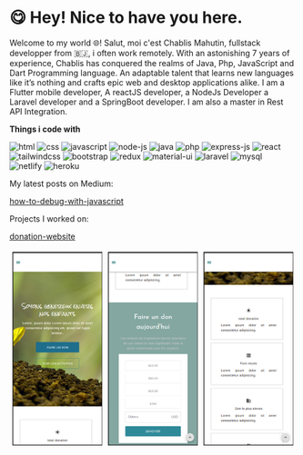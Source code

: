 # :yum: Hey! Nice to have you here. 
Welcome to my world :globe_with_meridians:! 
Salut, moi c'est Chablis Mahutin, fullstack developper from :benin:, i often work remotely. 
With an astonishing 7 years of experience, Chablis has conquered the realms of Java, Php, JavaScript and Dart Programming language. An adaptable talent that learns new languages like it’s nothing and crafts epic web and desktop applications alike. I am a Flutter mobile developer, A reactJS developer, a NodeJs Developer a Laravel developer and a SpringBoot developer.
I am also a master in Rest API Integration.

**Things i code with**


![html](https://img.shields.io/badge/HTML-239120?style=for-the-badge&logo=html5&logoColor=white) ![css](https://img.shields.io/badge/CSS-239120?&style=for-the-badge&logo=css3&logoColor=white) ![javascript](https://img.shields.io/badge/JavaScript-323330?style=for-the-badge&logo=javascript&logoColor=F7DF1E) ![node-js](https://img.shields.io/badge/Node.js-43853D?style=for-the-badge&logo=node.js&logoColor=white) ![java](https://img.shields.io/badge/Java-ED8B00?style=for-the-badge&logo=openjdk&logoColor=white) ![php](https://img.shields.io/badge/PHP-777BB4?style=for-the-badge&logo=php&logoColor=white) ![express-js](https://img.shields.io/badge/Express.js-404D59?style=for-the-badge) ![react](https://img.shields.io/badge/React-20232A?style=for-the-badge&logo=react&logoColor=61DAFB)
![tailwindcss](https://img.shields.io/badge/Tailwind_CSS-38B2AC?style=for-the-badge&logo=tailwind-css&logoColor=white) ![bootstrap](https://img.shields.io/badge/Bootstrap-563D7C?style=for-the-badge&logo=bootstrap&logoColor=white) ![redux](https://img.shields.io/badge/Redux-593D88?style=for-the-badge&logo=redux&logoColor=white) ![material-ui](https://img.shields.io/badge/Material--UI-0081CB?style=for-the-badge&logo=material-ui&logoColor=white) ![laravel](https://img.shields.io/badge/Laravel-FF2D20?style=for-the-badge&logo=laravel&logoColor=white) ![mysql](https://img.shields.io/badge/MySQL-00000F?style=for-the-badge&logo=mysql&logoColor=white) ![netlify](https://img.shields.io/badge/Netlify-00C7B7?style=for-the-badge&logo=netlify&logoColor=white) ![heroku](https://img.shields.io/badge/Heroku-430098?style=for-the-badge&logo=heroku&logoColor=white)

My latest posts on Medium: 

[how-to-debug-with-javascript](https://medium.com/@omoobaoshoffa/how-to-debug-and-become-an-efficient-debugger-f19d773e2e00)

Projects I worked on:

[donation-website](https://donation-dnk.vercel.app)

<div style="display: flex; flex-direction: flex-row">
  <div style="flex: 33.33%; padding: 5px;">
    <img src="https://github.com/Omo-oba18/Omo-oba18/blob/main/assets/dnk-landing.png?raw=true&size=200x200" alt="dnk landing">
  </div>
  <div style="flex: 33.33%; padding: 5px;">
    <img src="https://github.com/Omo-oba18/Omo-oba18/blob/main/assets/dnk-donate.png?raw=true&size=200x200" alt="dnk donate">
  </div>
  <div style="flex: 33.33%; padding: 5px;">
    <img src="https://github.com/Omo-oba18/Omo-oba18/raw/main/assets/dnk-about.png?raw=true&size=200x200" alt="dnk about">
  </div>
</div>
